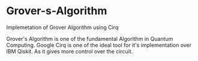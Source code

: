 # Grover-s-Algorithm
Implemetation of Grover Algorithm using Cirq

Grover's Algorithm is one of the fundamental Algorithm in Quantum Computing. Google Cirq is one of the ideal tool for it's implementation over IBM Qiskit. As it gives more control over the circuit.
